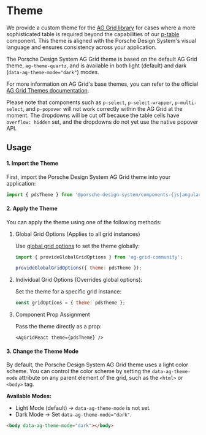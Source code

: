 # Theme

<TableOfContents></TableOfContents>

We provide a custom theme for the [AG Grid library](https://ag-grid.com) for cases where a more sophisticated table is
required beyond the capabilities of our [p-table](components/table/examples) component. This theme is aligned with the
Porsche Design System's visual language and ensures consistency across your application.

The Porsche Design System AG Grid theme is based on the default AG Grid theme, `ag-theme-quartz`, and is available in
both light (default) and dark (`data-ag-theme-mode="dark"`) modes.

For more information on AG Grid's base themes, you can refer to the official
[AG Grid Themes documentation](https://ag-grid.com/javascript-data-grid/themes).

<Notification heading="Attention" heading-tag="h2" state="warning">
  Please note that components such as <code>p-select</code>, <code>p-select-wrapper</code>, <code>p-multi-select</code>, and <code>p-popover</code> will not work correctly within the AG Grid at the moment. The dropdowns will be cut off because the table cells have <code>overflow: hidden</code> set, and the dropdowns do not yet use the native popover API.
</Notification>

## Usage

#### 1. Import the Theme

First, import the Porsche Design System AG Grid theme into your application:

```js
import { pdsTheme } from '@porsche-design-system/components-{js|angular|react|vue}/ag-grid';
```

#### 2. Apply the Theme

You can apply the theme using one of the following methods:

1. Global Grid Options (Applies to all grid instances)

   Use [global grid options](https://ag-grid.com/javascript-data-grid/grid-interface/#global-grid-options) to set the
   theme globally:

   ```js
   import { provideGlobalGridOptions } from 'ag-grid-community';

   provideGlobalGridOptions({ theme: pdsTheme });
   ```

2. Individual Grid Options (Overrides global options):

   Set the theme for a specific grid instance:

   ```js
   const gridOptions = { theme: pdsTheme };
   ```

3. Component Prop Assignment

   Pass the theme directly as a prop:

   ```tsx
   <AgGridReact theme={pdsTheme} />
   ```

#### 3. Change the Theme Mode

By default, the Porsche Design System AG Grid theme uses a light color scheme. You can control the color scheme by
setting the `data-ag-theme-mode` attribute on any parent element of the grid, such as the `<html>` or `<body>` tag.

**Available Modes:**

- Light Mode (default) → `data-ag-theme-mode` is not set.
- Dark Mode → Set `data-ag-theme-mode="dark"`.

```html
<body data-ag-theme-mode="dark"></body>
```
